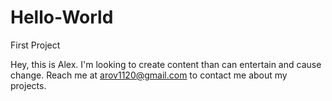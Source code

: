 # Hello-World
First Project

Hey, this is Alex. I'm looking to create content than can entertain and cause change.
Reach me at arov1120@gmail.com to contact me about my projects. 
